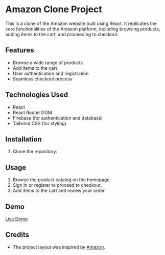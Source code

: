 # Amazon Clone Project

This is a clone of the Amazon website built using React. It replicates the core functionalities of the Amazon platform, including browsing products, adding items to the cart, and proceeding to checkout.

## Features

- Browse a wide range of products
- Add items to the cart
- User authentication and registration
- Seamless checkout process

## Technologies Used

- React
- React Router DOM
- Firebase (for authentication and database)
- Tailwind CSS (for styling)

## Installation

1. Clone the repository:


## Usage

1. Browse the product catalog on the homepage.
2. Sign in or register to proceed to checkout.
3. Add items to the cart and review your order.

## Demo

[Live Demo](https://amazonyoutube.vercel.app/)

## Credits

- The project layout was inspired by [Amazon](https://www.amazon.in/).


